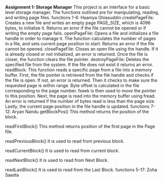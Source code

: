 **Assignment 1: Storage Manager**
	This project is an interface for a basic level storage manager. The functions outlined are for manipulating, reading, and writing page files.
functions 1-6: Haaniya Ghiasuddin
createPageFile:
Creates a new file and writes an empty page PAGE_SIZE, which is 4096 bytes, to initialize it. Returns an error if the file cannot be opened or if writing the empty page fails.
openPageFile:
Opens a file and initializes a file handle in order to manage it. The function calculates the number of pages in a file, and sets current page position to start. Returns an error if the file cannot be opened.
closePageFile:
Closes an open file using the handle. If it is already closed or not initialized, an error is returned. Once the file is closer, the function clears the file pointer.
destroyPageFile:
Deletes the specified file from the system. If the file does not exist it returns an error.
readBlock:
This function reads a specific page from a file into a memory buffer. First, the file pointer is retrieved from the file handle and checks if the file is open. If not, an error is returned. Then it checks to make sure the requested page is within range. Byte offset is calculated in the file corresponding to the page number. fseek is then used to move the pointer to this position. Next, the page is read into the memory buffer using fread. An error is returned if the number of bytes read is less than the page size. Lastly, the current page position in the file handle is updated.
functions 7-12: Aryan Nandu
getBlockPos()           This method returns the position of the block.

readFirstBlock()        This method returns position of the first page in the Page file.

readPreviousBlock()     It is used to read from previous block.

readCurrentBlock() 	    It is used to read from current block.

readNextBlock()         It is used to read from  Next Block. 

readLastBlock()         It is used to read from the Last Block.
functions 5-17: Zoha Saadia